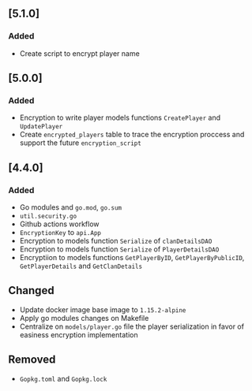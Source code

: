 ## [5.1.0]
### Added
- Create script to encrypt player name

## [5.0.0]
### Added
- Encryption to write player models functions `CreatePlayer` and `UpdatePlayer`
- Create `encrypted_players` table to trace the encryption proccess and support the future `encryption_script`

## [4.4.0]
### Added
- Go modules and `go.mod`, `go.sum`
- `util.security.go`
- Github actions workflow
- `EncryptionKey` to `api.App`
- Encryption to models function `Serialize` of `clanDetailsDAO`
- Encryption to models function `Serialize` of `PlayerDetailsDAO`
- Encryptiion to models functions `GetPlayerByID`, `GetPlayerByPublicID`, `GetPlayerDetails` and `GetClanDetails`

## Changed
- Update docker image base image to `1.15.2-alpine`
- Apply go modules changes on Makefile
- Centralize on `models/player.go` file the player serialization in favor of easiness encryption implementation

## Removed
- `Gopkg.toml` and `Gopkg.lock`



